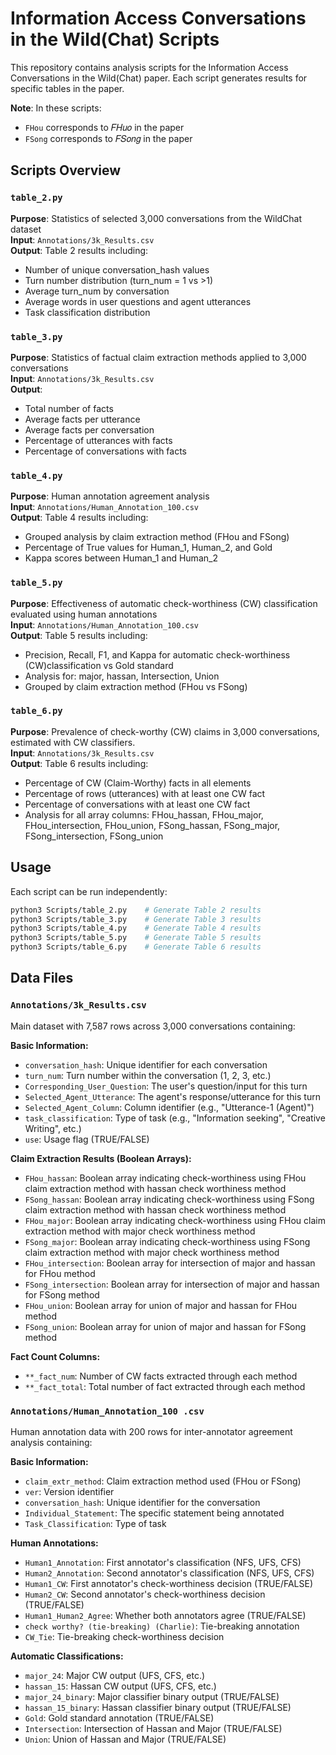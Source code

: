# Information Access Conversations in the Wild(Chat) Scripts

This repository contains analysis scripts for the Information Access Conversations in the Wild(Chat) paper. Each script generates results for specific tables in the paper.

**Note**: In these scripts:
- `FHou` corresponds to 𝐹𝐻𝑢𝑜 in the paper
- `FSong` corresponds to 𝐹𝑆𝑜𝑛𝑔 in the paper

## Scripts Overview

### `table_2.py`
**Purpose**: Statistics of selected 3,000 conversations from the WildChat dataset  
**Input**: `Annotations/3k_Results.csv`  
**Output**: Table 2 results including:
- Number of unique conversation_hash values
- Turn number distribution (turn_num = 1 vs >1)
- Average turn_num by conversation
- Average words in user questions and agent utterances
- Task classification distribution

### `table_3.py`
**Purpose**: Statistics of factual claim extraction methods applied to 3,000 conversations  
**Input**: `Annotations/3k_Results.csv`  
**Output**: 
- Total number of facts
- Average facts per utterance
- Average facts per conversation
- Percentage of utterances with facts
- Percentage of conversations with facts


### `table_4.py`
**Purpose**: Human annotation agreement analysis  
**Input**: `Annotations/Human_Annotation_100.csv`  
**Output**: Table 4 results including:
- Grouped analysis by claim extraction method (FHou and FSong)
- Percentage of True values for Human_1, Human_2, and Gold
- Kappa scores between Human_1 and Human_2


### `table_5.py`
**Purpose**: Effectiveness of automatic check-worthiness (CW) classification evaluated using human annotations  
**Input**: `Annotations/Human_Annotation_100.csv`  
**Output**: Table 5 results including:
- Precision, Recall, F1, and Kappa for automatic check-worthiness (CW)classification  vs Gold standard
- Analysis for: major, hassan, Intersection, Union
- Grouped by claim extraction method (FHou vs FSong)

### `table_6.py`
**Purpose**: Prevalence of check-worthy (CW) claims in 3,000 conversations, estimated with CW classifiers.   
**Input**: `Annotations/3k_Results.csv`  
**Output**: Table 6 results including:
- Percentage of CW (Claim-Worthy) facts in all elements
- Percentage of rows (utterances) with at least one CW fact
- Percentage of conversations with at least one CW fact
- Analysis for all array columns: FHou_hassan, FHou_major, FHou_intersection, FHou_union, FSong_hassan, FSong_major, FSong_intersection, FSong_union

## Usage

Each script can be run independently:

```bash
python3 Scripts/table_2.py    # Generate Table 2 results
python3 Scripts/table_3.py    # Generate Table 3 results
python3 Scripts/table_4.py    # Generate Table 4 results
python3 Scripts/table_5.py    # Generate Table 5 results
python3 Scripts/table_6.py    # Generate Table 6 results
```

## Data Files

### `Annotations/3k_Results.csv`
Main dataset with 7,587 rows across 3,000 conversations containing:

**Basic Information:**
- `conversation_hash`: Unique identifier for each conversation
- `turn_num`: Turn number within the conversation (1, 2, 3, etc.)
- `Corresponding_User_Question`: The user's question/input for this turn
- `Selected_Agent_Utterance`: The agent's response/utterance for this turn
- `Selected_Agent_Column`: Column identifier (e.g., "Utterance-1 (Agent)")
- `task_classification`: Type of task (e.g., "Information seeking", "Creative Writing", etc.)
- `use`: Usage flag (TRUE/FALSE)

**Claim Extraction Results (Boolean Arrays):**
- `FHou_hassan`: Boolean array indicating check-worthiness using FHou claim extraction method with hassan check worthiness method
- `FSong_hassan`: Boolean array indicating check-worthiness using FSong claim extraction method with hassan check worthiness method
- `FHou_major`: Boolean array indicating check-worthiness using FHou claim extraction method with major check worthiness method
- `FSong_major`: Boolean array indicating check-worthiness using FSong claim extraction method with major check worthiness method
- `FHou_intersection`: Boolean array for intersection of major and hassan for FHou method
- `FSong_intersection`: Boolean array for intersection of major and hassan for FSong method
- `FHou_union`: Boolean array for union of major and hassan for FHou method
- `FSong_union`: Boolean array for union of major and hassan for FSong method

**Fact Count Columns:**
- `**_fact_num`: Number of CW facts extracted through each method
- `**_fact_total`: Total number of fact extracted through each method

### `Annotations/Human_Annotation_100 .csv`
Human annotation data with 200 rows for inter-annotator agreement analysis containing:

**Basic Information:**
- `claim_extr_method`: Claim extraction method used (FHou or FSong)
- `ver`: Version identifier
- `conversation_hash`: Unique identifier for the conversation
- `Individual_Statement`: The specific statement being annotated
- `Task_Classification`: Type of task

**Human Annotations:**
- `Human1_Annotation`: First annotator's classification (NFS, UFS, CFS)
- `Human2_Annotation`: Second annotator's classification (NFS, UFS, CFS)
- `Human1_CW`: First annotator's check-worthiness decision (TRUE/FALSE)
- `Human2_CW`: Second annotator's check-worthiness decision (TRUE/FALSE)
- `Human1_Human2_Agree`: Whether both annotators agree (TRUE/FALSE)
- `check worthy? (tie-breaking) (Charlie)`: Tie-breaking annotation
- `CW_Tie`: Tie-breaking check-worthiness decision

**Automatic Classifications:**
- `major_24`: Major CW output (UFS, CFS, etc.)
- `hassan_15`: Hassan CW output (UFS, CFS, etc.)
- `major_24_binary`: Major classifier binary output (TRUE/FALSE)
- `hassan_15_binary`: Hassan classifier binary output (TRUE/FALSE)
- `Gold`: Gold standard annotation (TRUE/FALSE)
- `Intersection`: Intersection of Hassan and Major (TRUE/FALSE)
- `Union`: Union of Hassan and Major (TRUE/FALSE)


